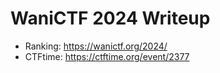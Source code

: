 # WaniCTF 2024 Writeup

- Ranking: https://wanictf.org/2024/
- CTFtime: https://ctftime.org/event/2377
